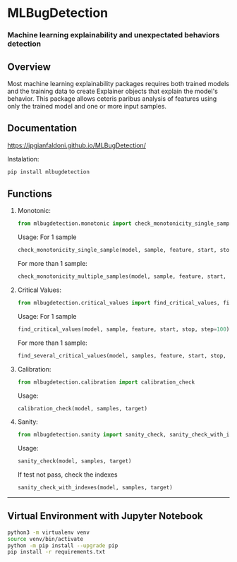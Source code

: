 # MLBugDetection

### Machine learning explainability and unexpectated behaviors detection

## Overview

Most machine learning explainability packages requires both trained models and the training data to create Explainer objects that explain the model's behavior. This package allows ceteris paribus analysis of features using only the trained model and one or more input samples.

## Documentation

https://jpgianfaldoni.github.io/MLBugDetection/

Instalation: 

```bash
pip install mlbugdetection
```

## Functions


1. Monotonic:
    ```py
    from mlbugdetection.monotonic import check_monotonicity_single_sample, check_monotonicity_multiple_samples
    ```

    Usage:
    For 1 sample
    ```py
    check_monotonicity_single_sample(model, sample, feature, start, stop, steps=100)
    ```
    
    For more than 1 sample:
    ```py
    check_monotonicity_multiple_samples(model, sample, feature, start, stop, steps=100) 
    ```
    

2. Critical Values:
    ```py
    from mlbugdetection.critical_values import find_critical_values, find_several_critical_values
    ```
    
    Usage:
    For 1 sample
    ```py
    find_critical_values(model, sample, feature, start, stop, step=100)
    ```

    For more than 1 sample:
    ```py
    find_several_critical_values(model, samples, feature, start, stop, steps=100, bins=15, keep_n=5, log=False)
    ```


3. Calibration:
    ```py
    from mlbugdetection.calibration import calibration_check
    ```
    
    Usage:
    ```py
    calibration_check(model, samples, target)
    ```

4. Sanity:
    ```py
    from mlbugdetection.sanity import sanity_check, sanity_check_with_indexes
    ```

    Usage:

    ```py
    sanity_check(model, samples, target)
    ```

    If test not pass, check the indexes
    ```py
    sanity_check_with_indexes(model, samples, target)
    ```


---

## Virtual Environment with Jupyter Notebook

```bash
python3 -m virtualenv venv 
source venv/bin/activate
python -m pip install --upgrade pip
pip install -r requirements.txt
```
